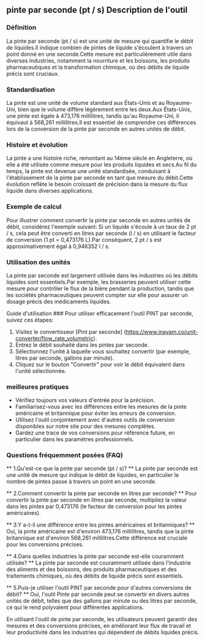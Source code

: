 ## pinte par seconde (pt / s) Description de l'outil

### Définition
La pinte par seconde (pt / s) est une unité de mesure qui quantifie le débit de liquides.Il indique combien de pintes de liquide s'écoulent à travers un point donné en une seconde.Cette mesure est particulièrement utile dans diverses industries, notamment la nourriture et les boissons, les produits pharmaceutiques et la transformation chimique, où des débits de liquide précis sont cruciaux.

### Standardisation
La pinte est une unité de volume standard aux États-Unis et au Royaume-Uni, bien que le volume diffère légèrement entre les deux.Aux États-Unis, une pinte est égale à 473,176 millilitres, tandis qu'au Royaume-Uni, il équivaut à 568,261 millilitres.Il est essentiel de comprendre ces différences lors de la conversion de la pinte par seconde en autres unités de débit.

### Histoire et évolution
La pinte a une histoire riche, remontant au 14ème siècle en Angleterre, où elle a été utilisée comme mesure pour les produits liquides et secs.Au fil du temps, la pinte est devenue une unité standardisée, conduisant à l'établissement de la pinte par seconde en tant que mesure du débit.Cette évolution reflète le besoin croissant de précision dans la mesure du flux liquide dans diverses applications.

### Exemple de calcul
Pour illustrer comment convertir la pinte par seconde en autres unités de débit, considérez l'exemple suivant: Si un liquide s'écoule à un taux de 2 pt / s, cela peut être converti en litres par seconde (l / s) en utilisant le facteur de conversion (1 pt = 0,473176 L).Par conséquent, 2 pt / s est approximativement égal à 0,946352 l / s.

### Utilisation des unités
La pinte par seconde est largement utilisée dans les industries où les débits liquides sont essentiels.Par exemple, les brasseries peuvent utiliser cette mesure pour contrôler le flux de la bière pendant la production, tandis que les sociétés pharmaceutiques peuvent compter sur elle pour assurer un dosage précis des médicaments liquides.

Guide d'utilisation ###
Pour utiliser efficacement l'outil PINT par seconde, suivez ces étapes:
1. Visitez le convertisseur [Pint par seconde] (https://www.inayam.co/unit-converter/flow_rate_volumetric).
2. Entrez le débit souhaité dans les pintes par seconde.
3. Sélectionnez l'unité à laquelle vous souhaitez convertir (par exemple, litres par seconde, gallons par minute).
4. Cliquez sur le bouton "Convertir" pour voir le débit équivalent dans l'unité sélectionnée.

### meilleures pratiques
- Vérifiez toujours vos valeurs d'entrée pour la précision.
- Familiarisez-vous avec les différences entre les mesures de la pinte américaine et britannique pour éviter les erreurs de conversion.
- Utilisez l'outil conjointement avec d'autres outils de conversion disponibles sur notre site pour des mesures complètes.
- Gardez une trace de vos conversions pour référence future, en particulier dans les paramètres professionnels.

### Questions fréquemment posées (FAQ)

** 1.Qu'est-ce que la pinte par seconde (pt / s)? **
La pinte par seconde est une unité de mesure qui indique le débit de liquides, en particulier le nombre de pintes passe à travers un point en une seconde.

** 2.Comment convertir la pinte par seconde en litres par seconde? **
Pour convertir la pinte par seconde en litres par seconde, multipliez la valeur dans les pintes par 0,473176 (le facteur de conversion pour les pintes américaines).

** 3.Y a-t-il une différence entre les pintes américaines et britanniques? **
Oui, la pinte américaine est d'environ 473,176 millilitres, tandis que la pinte britannique est d'environ 568,261 millilitres.Cette différence est cruciale pour les conversions précises.

** 4.Dans quelles industries la pinte par seconde est-elle couramment utilisée? **
La pinte par seconde est couramment utilisée dans l'industrie des aliments et des boissons, des produits pharmaceutiques et des traitements chimiques, où des débits de liquide précis sont essentiels.

** 5.Puis-je utiliser l'outil PINT par seconde pour d'autres conversions de débit? **
Oui, l'outil Pinte par seconde peut se convertir en divers autres unités de débit, telles que des gallons par minute ou des litres par seconde, ce qui le rend polyvalent pour différentes applications.

En utilisant l'outil de pinte par seconde, les utilisateurs peuvent garantir des mesures et des conversions précises, en améliorant leur flux de travail et leur productivité dans les industries qui dépendent de débits liquides précis.